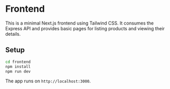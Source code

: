 # Frontend

This is a minimal Next.js frontend using Tailwind CSS. It consumes the Express API and provides basic pages for listing products and viewing their details.

## Setup

```bash
cd frontend
npm install
npm run dev
```

The app runs on `http://localhost:3000`.
